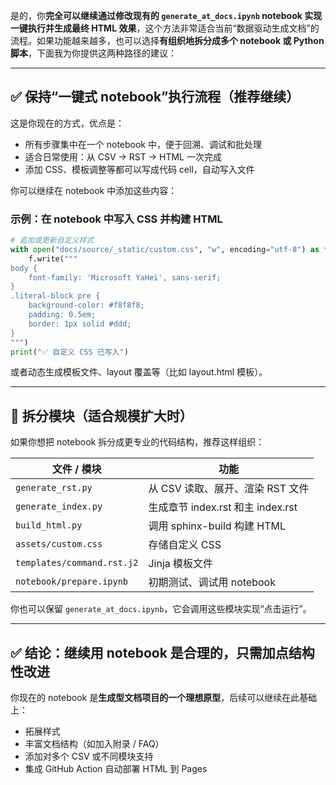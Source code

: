 是的，你**完全可以继续通过修改现有的 `generate_at_docs.ipynb` notebook 实现一键执行并生成最终 HTML 效果**，这个方法非常适合当前“数据驱动生成文档”的流程。如果功能越来越多，也可以选择**有组织地拆分成多个 notebook 或 Python 脚本**，下面我为你提供这两种路径的建议：

---

## ✅ 保持“一键式 notebook”执行流程（推荐继续）

这是你现在的方式，优点是：

* 所有步骤集中在一个 notebook 中，便于回溯、调试和批处理
* 适合日常使用：从 CSV → RST → HTML 一次完成
* 添加 CSS、模板调整等都可以写成代码 cell，自动写入文件

你可以继续在 notebook 中添加这些内容：

### 示例：在 notebook 中写入 CSS 并构建 HTML

```python
# 追加或更新自定义样式
with open("docs/source/_static/custom.css", "w", encoding="utf-8") as f:
    f.write("""
body {
    font-family: 'Microsoft YaHei', sans-serif;
}
.literal-block pre {
    background-color: #f8f8f8;
    padding: 0.5em;
    border: 1px solid #ddd;
}
""")
print("✅ 自定义 CSS 已写入")
```

或者动态生成模板文件、layout 覆盖等（比如 layout.html 模板）。

---

## 🧩 拆分模块（适合规模扩大时）

如果你想把 notebook 拆分成更专业的代码结构，推荐这样组织：

| 文件 / 模块                    | 功能                          |
| -------------------------- | --------------------------- |
| `generate_rst.py`          | 从 CSV 读取、展开、渲染 RST 文件       |
| `generate_index.py`        | 生成章节 index.rst 和主 index.rst |
| `build_html.py`            | 调用 sphinx-build 构建 HTML     |
| `assets/custom.css`        | 存储自定义 CSS                   |
| `templates/command.rst.j2` | Jinja 模板文件                  |
| `notebook/prepare.ipynb`   | 初期测试、调试用 notebook           |

你也可以保留 `generate_at_docs.ipynb`，它会调用这些模块实现“点击运行”。

---

## ✅ 结论：继续用 notebook 是合理的，只需加点结构性改进

你现在的 notebook 是**生成型文档项目的一个理想原型**，后续可以继续在此基础上：

* 拓展样式
* 丰富文档结构（如加入附录 / FAQ）
* 添加对多个 CSV 或不同模块支持
* 集成 GitHub Action 自动部署 HTML 到 Pages

